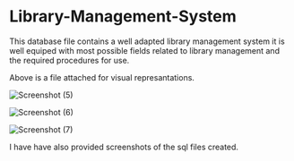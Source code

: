 # Library-Management-System

This database file contains a well adapted library management system 
it is well equiped with most possible fields related to library management and the required procedures for use.

Above is a file attached for visual represantations.

![Screenshot (5)](https://github.com/user-attachments/assets/3198d862-9bf9-4d31-9566-ae453d587453)

![Screenshot (6)](https://github.com/user-attachments/assets/58394d24-27c1-41b2-96d4-5242e2e0343b)

![Screenshot (7)](https://github.com/user-attachments/assets/772b7724-d12d-4412-b800-5f440babcdfe)

I have have also provided screenshots of the sql files created.

